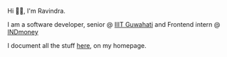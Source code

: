 Hi 👋🏼, I'm Ravindra.

I am a software developer, senior @ [IIIT Guwahati](http://iiitg.ac.in/) and Frontend intern @ [INDmoney](https://www.indmoney.com/)

I document all the stuff [here](https://www.ravvis.codes), on my homepage.
